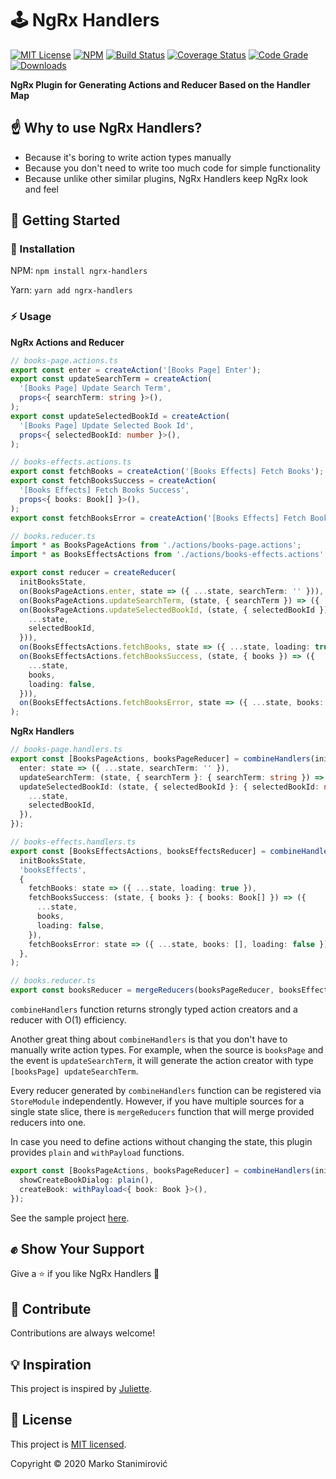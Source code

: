 # 🕹️ NgRx Handlers

[![MIT License](https://img.shields.io/badge/license-MIT-blue.svg)](./LICENSE)
[![NPM](https://img.shields.io/npm/v/ngrx-handlers)](https://www.npmjs.com/package/ngrx-handlers)
[![Build Status](https://travis-ci.org/markostanimirovic/ngrx-handlers.svg?branch=master)](https://travis-ci.org/markostanimirovic/ngrx-handlers)
[![Coverage Status](https://coveralls.io/repos/github/markostanimirovic/ngrx-handlers/badge.svg?branch=master)](https://coveralls.io/github/markostanimirovic/ngrx-handlers)
[![Code Grade](https://www.code-inspector.com/project/13884/status/svg)](https://frontend.code-inspector.com/public/project/13884/ngrx-handlers/dashboard)
[![Downloads](https://img.shields.io/npm/dt/ngrx-handlers)](https://npmcharts.com/compare/ngrx-handlers?interval=30)

**NgRx Plugin for Generating Actions and Reducer Based on the Handler Map**

## ☝️ Why to use NgRx Handlers?

- Because it's boring to write action types manually
- Because you don't need to write too much code for simple functionality
- Because unlike other similar plugins, NgRx Handlers keep NgRx look and feel

## 🚀 Getting Started

### 🔧 Installation

NPM: `npm install ngrx-handlers`

Yarn: `yarn add ngrx-handlers`

### ⚡ Usage

**NgRx Actions and Reducer**

```typescript
// books-page.actions.ts
export const enter = createAction('[Books Page] Enter');
export const updateSearchTerm = createAction(
  '[Books Page] Update Search Term',
  props<{ searchTerm: string }>(),
);
export const updateSelectedBookId = createAction(
  '[Books Page] Update Selected Book Id',
  props<{ selectedBookId: number }>(),
);

// books-effects.actions.ts
export const fetchBooks = createAction('[Books Effects] Fetch Books');
export const fetchBooksSuccess = createAction(
  '[Books Effects] Fetch Books Success',
  props<{ books: Book[] }>(),
);
export const fetchBooksError = createAction('[Books Effects] Fetch Books Error');

// books.reducer.ts
import * as BooksPageActions from './actions/books-page.actions';
import * as BooksEffectsActions from './actions/books-effects.actions';

export const reducer = createReducer(
  initBooksState,
  on(BooksPageActions.enter, state => ({ ...state, searchTerm: '' })),
  on(BooksPageActions.updateSearchTerm, (state, { searchTerm }) => ({ ...state, searchTerm })),
  on(BooksPageActions.updateSelectedBookId, (state, { selectedBookId }) => ({
    ...state,
    selectedBookId,
  })),
  on(BooksEffectsActions.fetchBooks, state => ({ ...state, loading: true })),
  on(BooksEffectsActions.fetchBooksSuccess, (state, { books }) => ({
    ...state,
    books,
    loading: false,
  })),
  on(BooksEffectsActions.fetchBooksError, state => ({ ...state, books: [], loading: false })),
);
```

**NgRx Handlers**

```typescript
// books-page.handlers.ts
export const [BooksPageActions, booksPageReducer] = combineHandlers(initBooksState, 'booksPage', {
  enter: state => ({ ...state, searchTerm: '' }),
  updateSearchTerm: (state, { searchTerm }: { searchTerm: string }) => ({ ...state, searchTerm }),
  updateSelectedBookId: (state, { selectedBookId }: { selectedBookId: number }) => ({
    ...state,
    selectedBookId,
  }),
});

// books-effects.handlers.ts
export const [BooksEffectsActions, booksEffectsReducer] = combineHandlers(
  initBooksState,
  'booksEffects',
  {
    fetchBooks: state => ({ ...state, loading: true }),
    fetchBooksSuccess: (state, { books }: { books: Book[] }) => ({
      ...state,
      books,
      loading: false,
    }),
    fetchBooksError: state => ({ ...state, books: [], loading: false }),
  },
);

// books.reducer.ts
export const booksReducer = mergeReducers(booksPageReducer, booksEffectsReducer);
```

`combineHandlers` function returns strongly typed action creators and a reducer with O(1) efficiency.

Another great thing about `combineHandlers` is that you don't have to manually write action types.
For example, when the source is `booksPage` and the event is `updateSearchTerm`, it will generate
the action creator with type `[booksPage] updateSearchTerm`.

Every reducer generated by `combineHandlers` function can be registered via `StoreModule` independently.
However, if you have multiple sources for a single state slice, there is `mergeReducers` function that
will merge provided reducers into one.

In case you need to define actions without changing the state, this plugin provides `plain` and
`withPayload` functions.

```typescript
export const [BooksPageActions, booksPageReducer] = combineHandlers(initBooksState, 'booksPage', {
  showCreateBookDialog: plain(),
  createBook: withPayload<{ book: Book }>(),
});
```

See the sample project [here](https://github.com/markostanimirovic/ngrx-handlers/tree/master/projects/playground).

## ✊ Show Your Support

Give a ⭐ if you like NgRx Handlers 🙂

## 🤝 Contribute

Contributions are always welcome!

## 💡 Inspiration

This project is inspired by [Juliette](https://github.com/markostanimirovic/juliette).

## 📝 License

This project is [MIT licensed](./LICENSE).

Copyright © 2020 Marko Stanimirović
